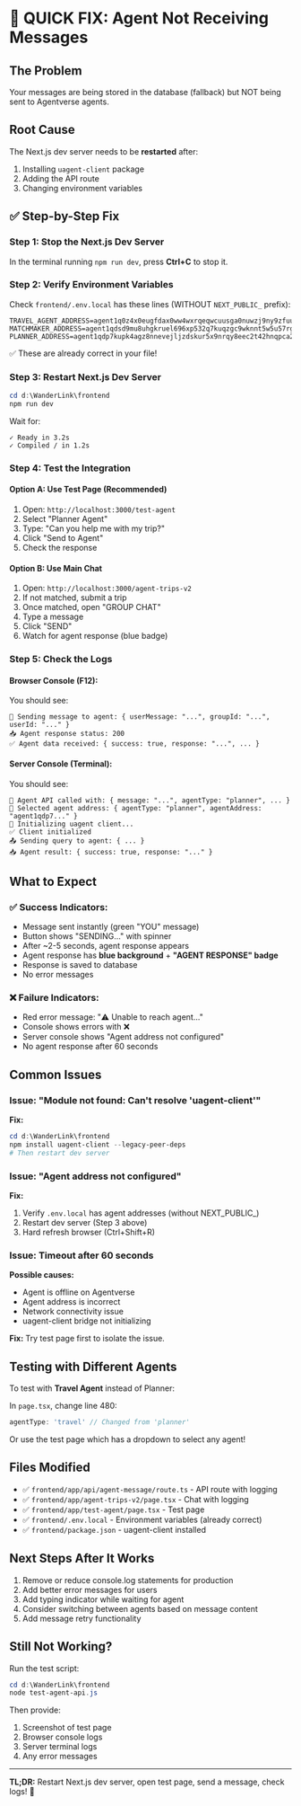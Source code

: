 # 🔧 QUICK FIX: Agent Not Receiving Messages

## The Problem
Your messages are being stored in the database (fallback) but NOT being sent to Agentverse agents.

## Root Cause
The Next.js dev server needs to be **restarted** after:
1. Installing `uagent-client` package
2. Adding the API route
3. Changing environment variables

## ✅ Step-by-Step Fix

### Step 1: Stop the Next.js Dev Server
In the terminal running `npm run dev`, press **Ctrl+C** to stop it.

### Step 2: Verify Environment Variables
Check `frontend/.env.local` has these lines (WITHOUT `NEXT_PUBLIC_` prefix):
```env
TRAVEL_AGENT_ADDRESS=agent1q0z4x0eugfdax0ww4wxrqeqwcuusga0nuwzj9ny9zfuuc6c52wfyx3t8gey
MATCHMAKER_ADDRESS=agent1qdsd9mu8uhgkruel696xp532q7kuqzgc9wknnt5w5u57rg0atf5v2v5nrmt
PLANNER_ADDRESS=agent1qdp7kupk4agz8nnevejljzdskur5x9nrqy8eec2t42hnqpca2mdmzscfdpj
```
✅ These are already correct in your file!

### Step 3: Restart Next.js Dev Server
```powershell
cd d:\WanderLink\frontend
npm run dev
```

Wait for:
```
✓ Ready in 3.2s
✓ Compiled / in 1.2s
```

### Step 4: Test the Integration

#### Option A: Use Test Page (Recommended)
1. Open: `http://localhost:3000/test-agent`
2. Select "Planner Agent"
3. Type: "Can you help me with my trip?"
4. Click "Send to Agent"
5. Check the response

#### Option B: Use Main Chat
1. Open: `http://localhost:3000/agent-trips-v2`
2. If not matched, submit a trip
3. Once matched, open "GROUP CHAT"
4. Type a message
5. Click "SEND"
6. Watch for agent response (blue badge)

### Step 5: Check the Logs

#### Browser Console (F12):
You should see:
```
🚀 Sending message to agent: { userMessage: "...", groupId: "...", userId: "..." }
📥 Agent response status: 200
✅ Agent data received: { success: true, response: "...", ... }
```

#### Server Console (Terminal):
You should see:
```
🎯 Agent API called with: { message: "...", agentType: "planner", ... }
📍 Selected agent address: { agentType: "planner", agentAddress: "agent1qdp7..." }
🔌 Initializing uagent client...
✅ Client initialized
📤 Sending query to agent: { ... }
📥 Agent result: { success: true, response: "..." }
```

## What to Expect

### ✅ Success Indicators:
- Message sent instantly (green "YOU" message)
- Button shows "SENDING..." with spinner
- After ~2-5 seconds, agent response appears
- Agent response has **blue background** + **"AGENT RESPONSE" badge**
- Response is saved to database
- No error messages

### ❌ Failure Indicators:
- Red error message: "⚠️ Unable to reach agent..."
- Console shows errors with ❌
- Server console shows "Agent address not configured"
- No agent response after 60 seconds

## Common Issues

### Issue: "Module not found: Can't resolve 'uagent-client'"
**Fix:**
```powershell
cd d:\WanderLink\frontend
npm install uagent-client --legacy-peer-deps
# Then restart dev server
```

### Issue: "Agent address not configured"
**Fix:**
1. Verify `.env.local` has agent addresses (without NEXT_PUBLIC_)
2. Restart dev server (Step 3 above)
3. Hard refresh browser (Ctrl+Shift+R)

### Issue: Timeout after 60 seconds
**Possible causes:**
- Agent is offline on Agentverse
- Agent address is incorrect
- Network connectivity issue
- uagent-client bridge not initializing

**Fix:** Try test page first to isolate the issue.

## Testing with Different Agents

To test with **Travel Agent** instead of Planner:

In `page.tsx`, change line 480:
```typescript
agentType: 'travel' // Changed from 'planner'
```

Or use the test page which has a dropdown to select any agent!

## Files Modified
- ✅ `frontend/app/api/agent-message/route.ts` - API route with logging
- ✅ `frontend/app/agent-trips-v2/page.tsx` - Chat with logging
- ✅ `frontend/app/test-agent/page.tsx` - Test page
- ✅ `frontend/.env.local` - Environment variables (already correct)
- ✅ `frontend/package.json` - uagent-client installed

## Next Steps After It Works

1. Remove or reduce console.log statements for production
2. Add better error messages for users
3. Add typing indicator while waiting for agent
4. Consider switching between agents based on message content
5. Add message retry functionality

## Still Not Working?

Run the test script:
```powershell
cd d:\WanderLink\frontend
node test-agent-api.js
```

Then provide:
1. Screenshot of test page
2. Browser console logs
3. Server terminal logs
4. Any error messages

---

**TL;DR:** Restart Next.js dev server, open test page, send a message, check logs! 🚀
